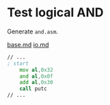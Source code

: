 # Test logical AND

Generate `and.asm`.

[base.md](base.md)
[io.md](io.md)

```asm
// ...
; start
	mov al,0x32
	and al,0x0f
	add al,0x30
	call putc
// ...
```

